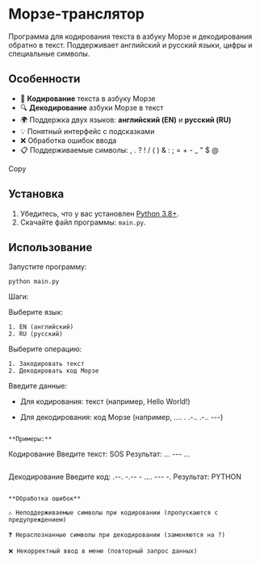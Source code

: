 # Морзе-транслятор

Программа для кодирования текста в азбуку Морзе и декодирования обратно в текст. Поддерживает английский и русский языки, цифры и специальные символы.

## Особенности
- 🚀 **Кодирование** текста в азбуку Морзе
- 🔍 **Декодирование** азбуки Морзе в текст
- 🌍 Поддержка двух языков: **английский (EN)** и **русский (RU)**
- 💡 Понятный интерфейс с подсказками
- ❌ Обработка ошибок ввода
- 📋 Поддерживаемые символы: 
, . ? ! / ( ) & : ; = + - _ " $ @

Copy

## Установка
1. Убедитесь, что у вас установлен [Python 3.8+](https://www.python.org/).
2. Скачайте файл программы: `main.py`.

## Использование
Запустите программу:

```
python main.py
```

Шаги:

Выберите язык:
```
1. EN (английский)
2. RU (русский)
```
Выберите операцию:
```
1. Закодировать текст
2. Декодировать код Морзе
```
Введите данные:

- Для кодирования: текст (например, Hello World!)

- Для декодирования: код Морзе (например, .... . .-.. .-.. ---)

```

**Примеры:**
```
Кодирование
Введите текст: SOS
Результат: ... --- ...
```
```
Декодирование
Введите код: .--. -.-- - .... --- -.
Результат: PYTHON
```

**Обработка ошибок**

⚠️ Неподдерживаемые символы при кодировании (пропускаются с предупреждением)

❓ Нераспознанные символы при декодировании (заменяются на ?)

❌ Некорректный ввод в меню (повторный запрос данных)

